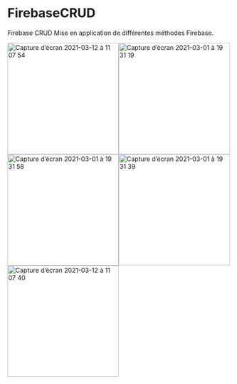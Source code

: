 # FirebaseCRUD
Firebase CRUD
Mise en application de différentes méthodes Firebase.

<img width="250" alt="Capture d’écran 2021-03-12 à 11 07 54" src="https://user-images.githubusercontent.com/47221695/110925330-58181780-8323-11eb-82db-c5aa899b5ca3.png"><img width="250" alt="Capture d’écran 2021-03-01 à 19 31 19" src="https://user-images.githubusercontent.com/47221695/109542362-3fa73200-7ac5-11eb-9334-3f97d9038b32.png"><img width="250" alt="Capture d’écran 2021-03-01 à 19 31 58" src="https://user-images.githubusercontent.com/47221695/109542404-4d5cb780-7ac5-11eb-9864-ca376dd93ce4.png"><img width="250" alt="Capture d’écran 2021-03-01 à 19 31 39" src="https://user-images.githubusercontent.com/47221695/109542395-49309a00-7ac5-11eb-8f46-90c5c3926b17.png"><img width="250" alt="Capture d’écran 2021-03-12 à 11 07 40" src="https://user-images.githubusercontent.com/47221695/110925347-5d756200-8323-11eb-8a65-b38cd3fa328c.png">
